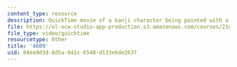 ```yaml
---
content_type: resource
description: QuickTime movie of a kanji character being painted with a brush.
file: https://ol-ocw-studio-app-production.s3.amazonaws.com/courses/21g-504-japanese-iv-spring-2009/04ea9d3d8d5a941c6548d133e6de2637_4609.mov
file_type: video/quicktime
resourcetype: Other
title: '4609'
uid: 04ea9d3d-8d5a-941c-6548-d133e6de2637
---
```

